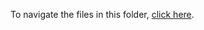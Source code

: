 To navigate the files in this folder, [click here](https://github.com/thrive-archive/thrive-archive.github.io/wiki/03_Dovetail_Materials). 